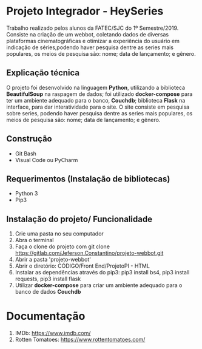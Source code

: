 # Projeto Integrador - HeySeries

Trabalho realizado pelos alunos da FATEC/SJC do 1º Semestre/2019. Consiste na criação de um webbot, coletando dados de diversas plataformas cinematográficas e otimizar a experiência do usuário em indicação de séries,podendo haver pesquisa dentre as series mais populares, os meios de pesquisa são: nome; data de lançamento; e gênero.

## Explicação técnica
O projeto foi desenvolvido na linguagem **Python**, utilizando a biblioteca **BeautifulSoup** na raspagem de dados; foi utilizado **docker-compose** para ter um ambiente adequado para o banco, **Couchdb**; biblioteca **Flask** na interface, para dar interatividade para o site. O site consiste em pesquisa sobre series, podendo haver pesquisa dentre as series mais populares, os meios de pesquisa são: nome; data de lançamento; e gênero.

## Construção
- Git Bash
- Visual Code ou PyCharm

## Requerimentos (Instalação de bibliotecas)
- Python 3
- Pip3

## Instalação do projeto/ Funcionalidade
1. Crie uma pasta no seu computador
2. Abra o terminal 
3. Faça o clone do projeto com git clone https://gitlab.com/Jeferson.Constantino/projeto-webbot.git
4. Abrir a pasta 'projeto-webbot'
5. Abrir o diretório: CÓDIGO/Front End/ProjetoPI - HTML
6. Instalar as dependências através do pip3: pip3 install bs4, pip3 install requests, pip3 install flask
7. Utilizar **docker-compose** para criar um ambiente adequado para o banco de dados **Couchdb**

# Documentação
1. IMDb: https://www.imdb.com/
2. Rotten Tomatoes: https://www.rottentomatoes.com/




